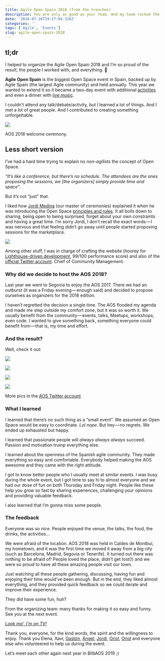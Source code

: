 ```yaml
---
title: Agile Open Spain 2018 (from the trenches)
description: You are only as good as your team. And my team rocked the AOS.
date: '2018-07-16T19:17:04.326Z'
categories: ''
tags: ['Agile', 'Events']
slug: agile-open-spain-2018
---
```


## tl;dr

I helped to organize the Agile Open Spain 2018 and I’m so proud of the result, the people I worked with, and everything. 🙌

**Agile Open Spain** is the biggest Open Space event in Spain, backed up by Agile Spain (the largest Agile community) and held annually. This year we wanted to extend it so it became a two-day event with additional [activities](https://twitter.com/agileopenspain/status/1017488363182526464) and even a dinner with [live music](https://twitter.com/agileopenspain/status/1017514690765840385).

I couldn’t attend any talk/debate/activity, but I learned a lot of things. And I met a lot of great people. And I contributed to creating something unforgettable.

![](https://cdn-images-1.medium.com/max/2560/0*VlEGNF8r9sKHAae6)

AOS 2018 welcome ceremony.

## Less short version

I’ve had a hard time trying to explain no _non-agilists_ the concept of Open Space.

_“It’s like a conference, but there’s no schedule. The attendees are the ones proposing the sessions, we \[the organizers\] simply provide time and space”._

But it’s not “just” that.

I liked how [Jordi Medina](https://medium.com/u/433a241c70db) (our master of ceremonies) explained it when he was introducing the Open Space [principles and rules](https://en.wikipedia.org/wiki/Open_Space_Technology#Guiding_principles_and_one_law). It all boils down to sharing, being open to being surprised, forget about your own constraints and having a great time. I’m sorry Jordi, I don’t recall the exact words — I was nervous and that feeling didn’t go away until people started proposing sessions for the marketplace.

![](https://cdn-images-1.medium.com/max/2560/0*2jhCwdlF-Fr9CxTT)

Among other stuff, I was in charge of crafting the website (_hooray_ for [Lighthouse-driven development](https://twitter.com/afontcu_/status/1006205059313668096), 99/100 performance score) and also of the [official Twitter account](https://twitter.com/agileopenspain). Chief of Community Management.

### Why did we decide to host the AOS 2018?

Last year we went to Segovia to enjoy the AOS 2017. There we had an outburst (it was a Friday evening — enough said) and decided to propose ourselves as organizers for the 2018 edition.

I haven’t regretted the decision a single time. The AOS flooded my agenda and made me step outside my comfort zone, but it was so worth it. We usually benefit from the community — events, talks, Meetups, workshops, even code. I wanted to give something back, something everyone could benefit from — that is, my time and effort.

### And the result?

Well, check it out:

![](https://cdn-images-1.medium.com/max/1200/0*gfSpkyniZywMkJ3Y.jpg)

![](https://cdn-images-1.medium.com/max/1200/0*oyBvT91kjPCQDoT2.jpg)

![](https://cdn-images-1.medium.com/max/1200/0*k300AvoJ_6fhSo2Y.jpg)

![](https://cdn-images-1.medium.com/max/1200/0*3vrYwHZmWBU0011y.jpg)

More pics in the [AOS Twitter account](https://twitter.com/agileopenspain/media)

### What I learned

I learned that there’s no such thing as a “small event”. We assumed an Open Space would be easy to coordinate. _Lol nope_. But hey — no regrets. We ended up exhausted but happy.

I learned that passionate people will _always always_ _always_ succeed. Passion and motivation trump everything else.

I learned about the openness of the Spanish agile community. They made everything so easy and comfortable. Everybody helped making the AOS awesome and they came with the right attitude.

I got to know better people who I usually meet at similar events. I was busy during the whole event, but I got time to say hi to almost everyone and we had our dose of fun on both Thursday and Friday night. People like these help you grow so fast by sharing experiences, challenging your opinions and providing valuable feedback.

I also learned that I’m gonna miss some people.

### The feedback

Everyone was so nice. People enjoyed the venue, the talks, the food, the drinks, the activities…

We were afraid of the location. AOS 2018 was held in Caldes de Montbui, my hometown, and it was the first time we moved it away from a big city (such as Barcelona, Madrid, Segovia or Tenerife). It turned out there was nothing to be afraid of! People loved the place, didn’t get lost(!) and we were so proud to have all these amazing people visit our town.

Just watching all these people gathering, discussing, having fun and enjoying their time would’ve been enough. But in the end, they liked almost everything, and they provided quick feedback so we could iterate and improve their experience.

They did have some fun, huh?

From the organizing team: many thanks for making it so easy and funny. See you at the next event.

[_Look ma’, I’m on TV!_](https://votv.alacarta.cat/caldes-de-montbui/noticia/professionals-del-software-debaten-a-caldes-sobre-bones-practiques)

Thank you, everyone, for the kind words, the spirit and the willingness to enjoy. Thank you Elena, Xavi, [Gastón](https://medium.com/u/409d3d7a16dc), [Àngel](https://medium.com/u/7fe05f68081), [Jordi](https://medium.com/u/433a241c70db), [Oriol](https://medium.com/u/2eef8447519c), [Oriol](https://medium.com/u/159709326bb5) and everyone else who volunteered to help us during the event.

Let’s meet each other again next year in BilbAOS 2019 ;)
